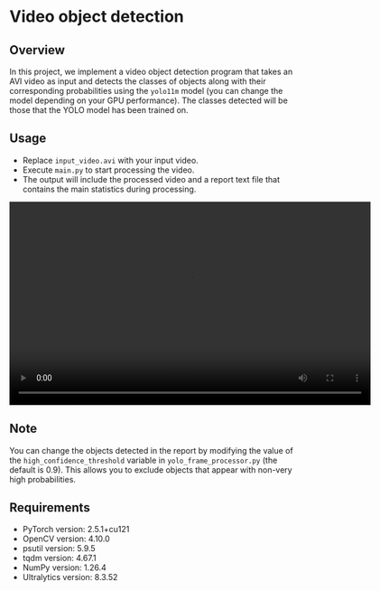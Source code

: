 #  Video object detection

## Overview

In this project, we implement a video object detection program that takes an AVI video as input and detects the classes of objects along with their corresponding probabilities using the `yolo11m` model (you can change the model depending on your GPU performance). The classes detected will be those that the YOLO model has been trained on.

## Usage

- Replace `input_video.avi` with your input video.
- Execute `main.py` to start processing the video.
- The output will include the processed video and a report text file that contains the main statistics during processing.

<video width="640" height="360" controls>
  <source src="input_output/output_video.mp4" type="video/mp4">
  Your browser does not support the video tag.
</video>

## Note
 
You can change the objects detected in the report by modifying the value of the `high_confidence_threshold` variable in `yolo_frame_processor.py` (the default is 0.9). This allows you to exclude objects that appear with non-very high probabilities.

## Requirements

- PyTorch version: 2.5.1+cu121
- OpenCV version: 4.10.0
- psutil version: 5.9.5
- tqdm version: 4.67.1
- NumPy version: 1.26.4
- Ultralytics version: 8.3.52

